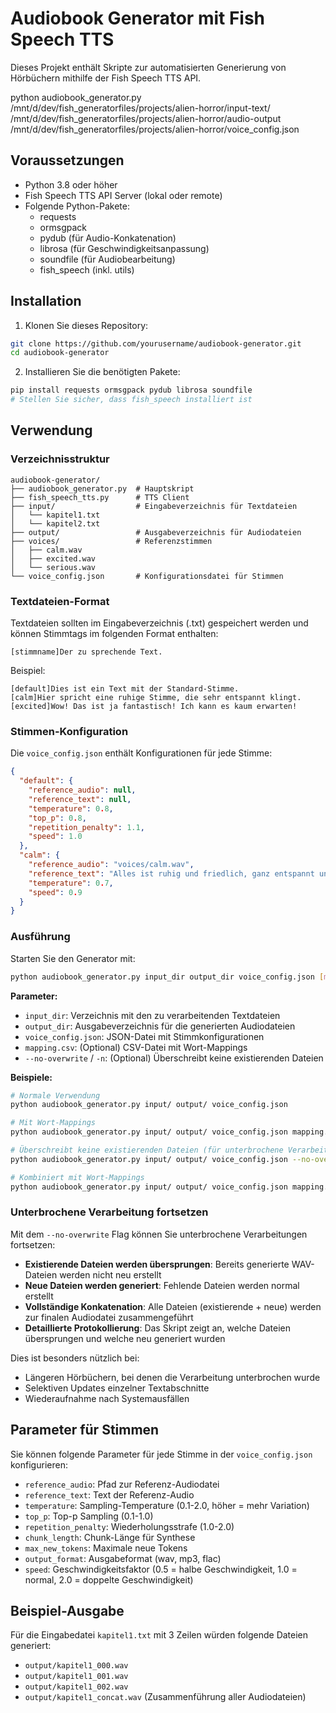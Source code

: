 # Audiobook Generator mit Fish Speech TTS

Dieses Projekt enthält Skripte zur automatisierten Generierung von Hörbüchern mithilfe der Fish Speech TTS API.

python audiobook_generator.py /mnt/d/dev/fish_generatorfiles/projects/alien-horror/input-text/ /mnt/d/dev/fish_generatorfiles/projects/alien-horror/audio-output /mnt/d/dev/fish_generatorfiles/projects/alien-horror/voice_config.json 

## Voraussetzungen

- Python 3.8 oder höher
- Fish Speech TTS API Server (lokal oder remote)
- Folgende Python-Pakete:
  - requests
  - ormsgpack
  - pydub (für Audio-Konkatenation)
  - librosa (für Geschwindigkeitsanpassung)
  - soundfile (für Audiobearbeitung)
  - fish_speech (inkl. utils)

## Installation

1. Klonen Sie dieses Repository:
```bash
git clone https://github.com/yourusername/audiobook-generator.git
cd audiobook-generator
```

2. Installieren Sie die benötigten Pakete:
```bash
pip install requests ormsgpack pydub librosa soundfile
# Stellen Sie sicher, dass fish_speech installiert ist
```

## Verwendung

### Verzeichnisstruktur

```
audiobook-generator/
├── audiobook_generator.py  # Hauptskript
├── fish_speech_tts.py      # TTS Client
├── input/                  # Eingabeverzeichnis für Textdateien
│   └── kapitel1.txt
│   └── kapitel2.txt
├── output/                 # Ausgabeverzeichnis für Audiodateien
├── voices/                 # Referenzstimmen
│   ├── calm.wav
│   ├── excited.wav
│   └── serious.wav
└── voice_config.json       # Konfigurationsdatei für Stimmen
```

### Textdateien-Format

Textdateien sollten im Eingabeverzeichnis (.txt) gespeichert werden und können Stimmtags im folgenden Format enthalten:

```
[stimmname]Der zu sprechende Text.
```

Beispiel:
```
[default]Dies ist ein Text mit der Standard-Stimme.
[calm]Hier spricht eine ruhige Stimme, die sehr entspannt klingt.
[excited]Wow! Das ist ja fantastisch! Ich kann es kaum erwarten!
```

### Stimmen-Konfiguration

Die `voice_config.json` enthält Konfigurationen für jede Stimme:

```json
{
  "default": {
    "reference_audio": null,
    "reference_text": null,
    "temperature": 0.8,
    "top_p": 0.8,
    "repetition_penalty": 1.1,
    "speed": 1.0
  },
  "calm": {
    "reference_audio": "voices/calm.wav",
    "reference_text": "Alles ist ruhig und friedlich, ganz entspannt und gelassen.",
    "temperature": 0.7,
    "speed": 0.9
  }
}
```

### Ausführung

Starten Sie den Generator mit:

```bash
python audiobook_generator.py input_dir output_dir voice_config.json [mapping.csv] [--no-overwrite]
```

**Parameter:**
- `input_dir`: Verzeichnis mit den zu verarbeitenden Textdateien
- `output_dir`: Ausgabeverzeichnis für die generierten Audiodateien
- `voice_config.json`: JSON-Datei mit Stimmkonfigurationen
- `mapping.csv`: (Optional) CSV-Datei mit Wort-Mappings
- `--no-overwrite` / `-n`: (Optional) Überschreibt keine existierenden Dateien

**Beispiele:**
```bash
# Normale Verwendung
python audiobook_generator.py input/ output/ voice_config.json

# Mit Wort-Mappings
python audiobook_generator.py input/ output/ voice_config.json mapping.csv

# Überschreibt keine existierenden Dateien (für unterbrochene Verarbeitung)
python audiobook_generator.py input/ output/ voice_config.json --no-overwrite

# Kombiniert mit Wort-Mappings
python audiobook_generator.py input/ output/ voice_config.json mapping.csv -n
```

### Unterbrochene Verarbeitung fortsetzen

Mit dem `--no-overwrite` Flag können Sie unterbrochene Verarbeitungen fortsetzen:

- **Existierende Dateien werden übersprungen**: Bereits generierte WAV-Dateien werden nicht neu erstellt
- **Neue Dateien werden generiert**: Fehlende Dateien werden normal erstellt
- **Vollständige Konkatenation**: Alle Dateien (existierende + neue) werden zur finalen Audiodatei zusammengeführt
- **Detaillierte Protokollierung**: Das Skript zeigt an, welche Dateien übersprungen und welche neu generiert wurden

Dies ist besonders nützlich bei:
- Längeren Hörbüchern, bei denen die Verarbeitung unterbrochen wurde
- Selektiven Updates einzelner Textabschnitte
- Wiederaufnahme nach Systemausfällen

## Parameter für Stimmen

Sie können folgende Parameter für jede Stimme in der `voice_config.json` konfigurieren:

- `reference_audio`: Pfad zur Referenz-Audiodatei
- `reference_text`: Text der Referenz-Audio
- `temperature`: Sampling-Temperature (0.1-2.0, höher = mehr Variation)
- `top_p`: Top-p Sampling (0.1-1.0)
- `repetition_penalty`: Wiederholungsstrafe (1.0-2.0)
- `chunk_length`: Chunk-Länge für Synthese
- `max_new_tokens`: Maximale neue Tokens
- `output_format`: Ausgabeformat (wav, mp3, flac)
- `speed`: Geschwindigkeitsfaktor (0.5 = halbe Geschwindigkeit, 1.0 = normal, 2.0 = doppelte Geschwindigkeit)

## Beispiel-Ausgabe

Für die Eingabedatei `kapitel1.txt` mit 3 Zeilen würden folgende Dateien generiert:
- `output/kapitel1_000.wav`
- `output/kapitel1_001.wav`
- `output/kapitel1_002.wav`
- `output/kapitel1_concat.wav` (Zusammenführung aller Audiodateien)